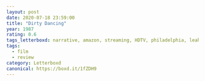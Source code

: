 ```yaml
---
layout: post 
date: 2020-07-18 23:59:00
title: "Dirty Dancing"
year: 1987
rating: 0.6
tags_letterboxd: narrative, amazon, streaming, HDTV, philadelphia, leah
tags:
  - film
  - review
category: Letterboxd
canonical: https://boxd.it/1fZDH9
---
```

